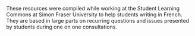 These resources were compiled while working at the Student Learning Commons at Simon Fraser University to help students writing in French. They are based in large parts on recurring questions and issues presented by students during one on one consultations.
